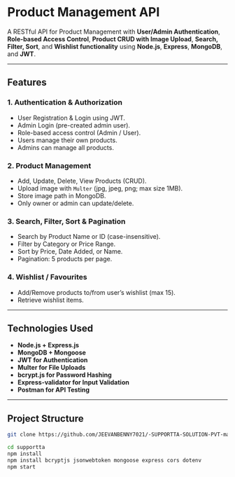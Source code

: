 #  Product Management API

A RESTful API for Product Management with **User/Admin Authentication**, **Role-based Access Control**, **Product CRUD with Image Upload**, **Search, Filter, Sort**, and **Wishlist functionality** using **Node.js**, **Express**, **MongoDB**, and **JWT**.

---

##  Features

### 1. Authentication & Authorization
- User Registration & Login using JWT.
- Admin Login (pre-created admin user).
- Role-based access control (Admin / User).
- Users manage their own products.
- Admins can manage all products.

### 2. Product Management
- Add, Update, Delete, View Products (CRUD).
- Upload image with `Multer` (jpg, jpeg, png; max size 1MB).
- Store image path in MongoDB.
- Only owner or admin can update/delete.

### 3. Search, Filter, Sort & Pagination
- Search by Product Name or ID (case-insensitive).
- Filter by Category or Price Range.
- Sort by Price, Date Added, or Name.
- Pagination: 5 products per page.

### 4. Wishlist / Favourites
- Add/Remove products to/from user’s wishlist (max 15).
- Retrieve wishlist items.

---

##  Technologies Used
- **Node.js + Express.js**
- **MongoDB + Mongoose**
- **JWT for Authentication**
- **Multer for File Uploads**
- **bcrypt.js for Password Hashing**
- **Express-validator for Input Validation**
- **Postman for API Testing**

---

##  Project Structure


```bash
git clone https://github.com/JEEVANBENNY7021/-SUPPORTTA-SOLUTION-PVT-machinetext-.git

cd supportta
npm install
npm install bcryptjs jsonwebtoken mongoose express cors dotenv        
npm start
